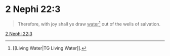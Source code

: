 # 2 Nephi 22:3

> Therefore, with joy shall ye draw <u>water</u>[^a] out of the wells of salvation.

[2 Nephi 22:3](https://www.churchofjesuschrist.org/study/scriptures/bofm/2-ne/22?lang=eng&id=p3#p3)


[^a]: [[Living Water|TG Living Water]].  
